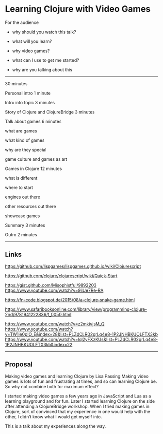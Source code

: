 # Learning Clojure with Video Games

For the audience

- why should you watch this talk?

- what will you learn?

- why video games?

- what can I use to get me started?

- why are you talking about this


---

30 minutes


Personal intro 1 minute

Intro into topic 3 minutes

Story of Clojure and ClojureBridge 3 minutes

Talk about games  6 minutes

  what are games

  what kind of games

  why are they special

  game culture and games as art

Games in Clojure 12 minutes

  what is different

  where to start

  engines out there

  other resources out there

  showcase games

Summary 3 minutes

Outro 2 minutes


---

## Links
https://github.com/lispgames/lispgames.github.io/wiki/Clojurescript

https://github.com/clojure/clojurescript/wiki/Quick-Start

https://gist.github.com/Misophistful/9892203
https://www.youtube.com/watch?v=9ilUe7Re-RA

https://fn-code.blogspot.de/2015/08/a-clojure-snake-game.html

https://www.safaribooksonline.com/library/view/programming-clojure-2nd/9781941222836/f_0050.html

https://www.youtube.com/watch?v=z2mkivjsM_Q
https://www.youtube.com/watch?v=TW1ie0pIO_E&index=28&list=PLZdCLR02grLq4e8-1P2JNHBKUOLFTX3kb
https://www.youtube.com/watch?v=lql2yFXzKUs&list=PLZdCLR02grLq4e8-1P2JNHBKUOLFTX3kb&index=22



---

## Proposal

Making video games and learning Clojure
by Lisa Passing
Making video games is lots of fun and frustrating at times, and so can learning Clojure be. So why not combine both for maximum effect?

I started making video games a few years ago in JavaScript and Lua as a learning playground and for fun. Later I started learning Clojure on the side after attending a ClojureBridge workshop. When I tried making games in Clojure, sort of convinced that my experience in one would help with the other, I didn’t know what I would get myself into.

This is a talk about my experiences along the way.
